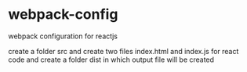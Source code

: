 # webpack-config
webpack configuration for reactjs


create a folder src and create two files index.html and index.js for react code and create a folder dist in which output file will be created
